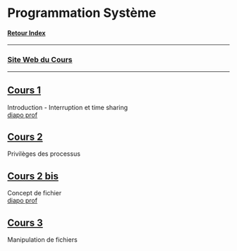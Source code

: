 # Programmation Système

#### [Retour Index](../index.md)

---

### [Site Web du Cours](https://gforgeron.gitlab.io/progsys/cours/)

---

## [Cours 1](./cours_1.md)
Introduction - Interruption et time sharing  
[diapo prof](./cours_1.pdf)

## [Cours 2](./cours_2.md)
Privilèges des processus  

## [Cours 2 bis](./cours_2_bis.md)
Concept de fichier  
[diapo prof](./cours_2_bis.pdf)

## [Cours 3](./cours_3.md)
Manipulation de fichiers
